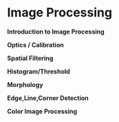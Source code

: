 # Image Processing



**Introduction to Image Processing**

**Optics / Calibration**

**Spatial Filtering**

**Histogram/Threshold**

**Morphology**

**Edge,Line,Corner Detection**

**Color Image Processing**


